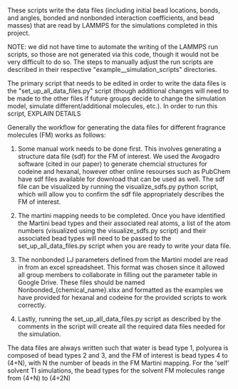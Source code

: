 These scripts write the data files (including initial bead locations, bonds, and angles, bonded and nonbonded interaction coefficients, and bead masses) that are read by LAMMPS for the simulations completed in this project.

NOTE: we did not have time to automate the writing of the LAMMPS run scripts, so those are not generated via this code, though it would not be very difficult to do so. The steps to manually adjust the run scripts are described in their respective "example_<simulationtype>_simulation_scripts" directories.

The primary script that needs to be edited in order to write the data files is the "set_up_all_data_files.py" script (though additional changes will need to be made to the other files if future groups decide to change the simulation model, simulate different/additional molecules, etc.). In order to run this script, EXPLAIN DETAILS

Generally the workflow for generating the data files for different fragrance molecules (FM) works as follows:
1. Some manual work needs to be done first. This involves generating a structure data file (sdf) for the FM of interest. We used the Avogadro software (cited in our paper) to generate chemcial structures for codeine and hexanal, however other online resourses such as PubChem have sdf files available for download that can be used as well. The sdf file can be visualized by running the visualize_sdfs.py python script, which will allow you to confirm the sdf file appropriately describes the FM of interest.

2. The martini mapping needs to be completed. Once you have identified the Martini bead types and their associated real atoms, a list of the atom numbers (visualized using the visualize_sdfs.py script) and their associated bead types will need to be passed to the set_up_all_data_files.py script when you are ready to write your data file.

3. The nonbonded LJ parameters defined from the Martini model are read in from an excel spreadsheet. This format was chosen since it allowed all group members to collaborate in filling out the parameter table in Google Drive. These files should be named Nonbonded_{chemical_name}.xlsx and formatted as the examples we have provided for hexanal and codeine for the provided scripts to work correctly.

4. Lastly, running the set_up_all_data_files.py script as described by the comments in the script will create all the required data files needed for the simulation. 

The data files are always written such that water is bead type 1, polyurea is composed of bead types 2 and 3, and the FM of interest is bead types 4 to (4+N), with N the number of beads in the FM Martini mapping. For the 'self' solvent TI simulations, the bead types for the solvent FM molecules range from (4+N) to (4+2N)
